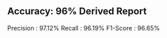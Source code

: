 Accuracy: 96%
Derived Report
------------------------------------------------------------------------------------------
Precision     : 97.12%
Recall        : 96.19%
F1-Score      : 96.65%
